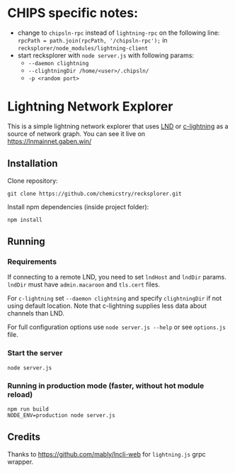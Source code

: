 # CHIPS specific notes:

- change to `chipsln-rpc` instead of `lightning-rpc` on the following line: `rpcPath = path.join(rpcPath, '/chipsln-rpc');` in `recksplorer/node_modules/lightning-client`
- start recksplorer with `node server.js` with following params:
  - `--daemon clightning`
  - `--clightningDir /home/<user>/.chipsln/` 
  - `-p <random port>`

# Lightning Network Explorer

This is a simple lightning network explorer that uses [LND](https://github.com/lightningnetwork/lnd) or [c-lightning](https://github.com/ElementsProject/lightning) as a source of network graph. You can see it live on https://lnmainnet.gaben.win/

## Installation

Clone repository:

```
git clone https://github.com/chemicstry/recksplorer.git
```

Install npm dependencies (inside project folder):

```
npm install
```

## Running

### Requirements

If connecting to a remote LND, you need to set `lndHost` and `lndDir` params. `lndDir` must have `admin.macaroon` and `tls.cert` files.

For `c-lightning` set `--daemon clightning` and specify `clightningDir` if not using default location. Note that c-lightning supplies less data about channels than LND.

For full configuration options use `node server.js --help` or see `options.js` file.

### Start the server

```
node server.js
```

### Running in production mode (faster, without hot module reload)

```
npm run build
NODE_ENV=production node server.js
```

## Credits

Thanks to https://github.com/mably/lncli-web for `lightning.js` grpc wrapper.
